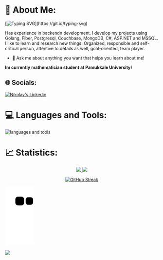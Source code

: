 # 💫 About Me:

[![Typing SVG](https://readme-typing-svg.herokuapp.com?color=%fff&size=22&vCenter=true&lines=Hello+There!+;I'm+Nikolay+Benlioglu...;)](https://git.io/typing-svg)

Has experience in backendn development. I develop my projects using Golang, Fiber, Postgresql, Couchbase, MongoDB, C#, ASP.NET and MSSQL. I like to learn and research new things. Organized, responsible and self-critical person, attentive to details as well, goal-oriented, team player.

- 💬 Ask me about anything you want that helps you learn about me!

<strong> Im currently mathematician student at Pamukkale University! </strong>

## 🌐 Socials:

<a href="https://www.linkedin.com/in/nikolay-benlioglu/" target="_blank" rel="nofollow"><img alt="Nikolay's Linkedin" src="https://img.shields.io/badge/LinkedIn-0077B5?style=for-the-badge&logo=linkedin&logoColor=white" /></a>


# 💻 Languages and Tools:
<img src="https://skillicons.dev/icons?i=go,postgresql,docker,cs,dotnet,html,css" alt="languages and tools">

# 📈 Statistics:

<div align="center">
<a href="https://github.com/nikben08">
<img height="160em" src="https://github-readme-stats.vercel.app/api?username=nikben08&theme=github_dark&show_icons=true&include_all_commits=true&hide_border=true&count_private=true" />
</a>
<a href="https://github.com/nikben08">
<img height="160em" src="https://github-readme-stats.vercel.app/api/top-langs/?username=nikben08&layout=compact&hide_border=true&theme=github_dark" />
</a>

[![GitHub Streak](https://github-readme-streak-stats.herokuapp.com?user=nikben08&theme=buefy-dark&hide_border=true&border_radius=0&date_format=j%20M%5B%20Y%5D&background=0D1117&stroke=313F56&ring=601BDD&fire=2D5CDD&currStreakNum=2DB4DD&sideNums=1B96DD&sideLabels=077ADD&currStreakLabel=5C07DD)](https://git.io/streak-stats)

</div>

![snake svg](https://github.com/nikben08/nikben08/blob/output/github-contribution-grid-snake.svg)

![](https://visitor-badge.glitch.me/badge?page_id=nikben08.nikben08)

